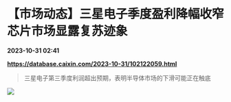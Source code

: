 # 【市场动态】三星电子季度盈利降幅收窄 芯片市场显露复苏迹象

**2023-10-31 02:41**

**https://database.caixin.com/2023-10-31/102122059.html**

> 三星电子第三季度利润超出预期，表明半导体市场的下滑可能正在触底

  

[![](https://img.caixin.com/2023-04-25/168242411289486_840_560.jpg)](https://img.caixin.com//2023-04-25/168242411289486_480_320.jpg)